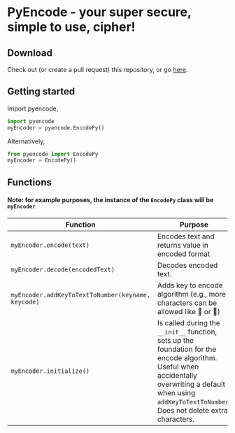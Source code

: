 # PyEncode - your super secure, simple to use, cipher!
## Download
Check out (or create a pull request) this repository, or go [here](). 


## Getting started

Import pyencode,
```py
import pyencode
myEncoder = pyencode.EncodePy()
```
Alternatively,
```py
from pyencode import EncodePy
myEncoder = EncodePy()
```

## Functions
#### Note: for example purposes, the instance of the `EncodePy` class will be `myEncoder`

|Function|Purpose|
---|---
|`myEncoder.encode(text)`|Encodes text and returns value in encoded format|
|`myEncoder.decode(encodedText)`|Decodes encoded text.|
|`myEncoder.addKeyToTextToNumber(keyname, keycode)`|Adds key to encode algorithm (e.g., more characters can be allowed like 👨 or 🤘)|
|`myEncoder.initialize()`|Is called during the `__init__` function, sets up the foundation for the encode algorithm. Useful when accidentally overwriting a default when using `addKeyToTextToNumber`. Does not delete extra characters.|
